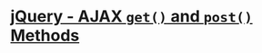 # [jQuery - AJAX `get()` and `post()` Methods](https://www.w3schools.com/jquery/jquery_ajax_get_post.asp)